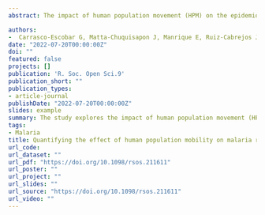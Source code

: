 ```yaml
---
abstract: The impact of human population movement (HPM) on the epidemiology of vector-borne diseases, such as malaria, has been described. However, there are limited data on the use of new technologies for the study of HPM in endemic areas with difficult access such as the Amazon. In this study conducted in rural Peruvian Amazon, we used self-reported travel surveys and GPS trackers coupled with a Bayesian spatial model to quantify the role of HPM on malaria risk. By using a densely sampled population cohort, this study highlighted the elevated malaria transmission in a riverine community of the Peruvian Amazon. We also found that the high connectivity between Amazon communities for reasons such as work, trading or family plausibly sustains such transmission levels. Finally, by using multiple human mobility metrics including GPS trackers, and adapted causal inference methods we identified for the first time the effect of human mobility patterns on malaria risk in rural Peruvian Amazon. This study provides evidence of the causal effect of HPM on malaria that may help to adapt current malaria control programmes in the Amazon.

authors:
-  Carrasco-Escobar G, Matta-Chuquisapon J, Manrique E, Ruiz-Cabrejos J, et al.   
date: "2022-07-20T00:00:00Z"
doi: ""
featured: false
projects: []
publication: 'R. Soc. Open Sci.9'
publication_short: ""
publication_types:
- article-journal
publishDate: "2022-07-20T00:00:00Z"
slides: example
summary: The study explores the impact of human population movement (HPM) on malaria risk in the Peruvian Amazon using travel surveys, GPS trackers, and Bayesian models. It reveals that riverine community connectivity due to work, trade, and family sustains high malaria transmission, offering evidence to adapt control programs.
tags:
- Malaria
title: Quantifying the effect of human population mobility on malaria risk in the Peruvian Amazon
url_code: 
url_dataset: ""
url_pdf: "https://doi.org/10.1098/rsos.211611"
url_poster: ""
url_project: ""
url_slides: ""
url_source: "https://doi.org/10.1098/rsos.211611"
url_video: ""
---
```


